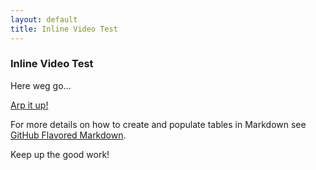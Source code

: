 ```yaml
---
layout: default
title: Inline Video Test
---
```


### Inline Video Test


Here weg go...

[Arp it up!](/audio/InlineVideoTest.mov)



For more details on how to create and populate tables in Markdown see [GitHub Flavored Markdown](https://guides.github.com/features/mastering-markdown/).

Keep up the good work!
